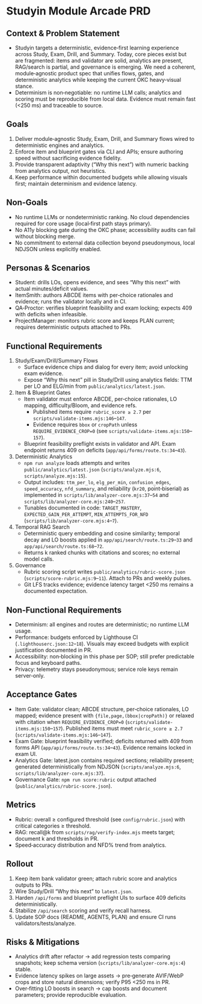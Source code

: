 # Studyin Module Arcade PRD

## Context & Problem Statement
- Studyin targets a deterministic, evidence‑first learning experience across Study, Exam, Drill, and Summary. Today, core pieces exist but are fragmented: items and validator are solid, analytics are present, RAG/search is partial, and governance is emerging. We need a coherent, module‑agnostic product spec that unifies flows, gates, and deterministic analytics while keeping the current OKC heavy‑visual stance.
- Determinism is non‑negotiable: no runtime LLM calls; analytics and scoring must be reproducible from local data. Evidence must remain fast (<250 ms) and traceable to source.

## Goals
1. Deliver module‑agnostic Study, Exam, Drill, and Summary flows wired to deterministic engines and analytics.
2. Enforce item and blueprint gates via CLI and APIs; ensure authoring speed without sacrificing evidence fidelity.
3. Provide transparent adaptivity (“Why this next”) with numeric backing from analytics output, not heuristics.
4. Keep performance within documented budgets while allowing visuals first; maintain determinism and evidence latency.

## Non‑Goals
- No runtime LLMs or nondeterministic ranking. No cloud dependencies required for core usage (local‑first path stays primary).
- No A11y blocking gate during the OKC phase; accessibility audits can fail without blocking merge.
- No commitment to external data collection beyond pseudonymous, local NDJSON unless explicitly enabled.

## Personas & Scenarios
- Student: drills LOs, opens evidence, and sees “Why this next” with actual minutes/deficit values.
- ItemSmith: authors ABCDE items with per‑choice rationales and evidence; runs the validator locally and in CI.
- QA‑Proctor: verifies blueprint feasibility and exam locking; expects 409 with deficits when infeasible.
- ProjectManager: monitors rubric score and keeps PLAN current; requires deterministic outputs attached to PRs.

## Functional Requirements
1. Study/Exam/Drill/Summary Flows
   - Surface evidence chips and dialog for every item; avoid unlocking exam evidence.
   - Expose “Why this next” pill in Study/Drill using analytics fields: TTM per LO and ELG/min from `public/analytics/latest.json`.
2. Item & Blueprint Gates
   - Item validator must enforce ABCDE, per‑choice rationales, LO mapping, difficulty/Bloom, and evidence refs.
     - Published items require `rubric_score ≥ 2.7` per `scripts/validate-items.mjs:146`–`147`.
     - Evidence requires `bbox` or `cropPath` unless `REQUIRE_EVIDENCE_CROP=0` (see `scripts/validate-items.mjs:150`–`157`).
   - Blueprint feasibility preflight exists in validator and API. Exam endpoint returns 409 on deficits (`app/api/forms/route.ts:34`–`43`).
3. Deterministic Analytics
   - `npm run analyze` loads attempts and writes `public/analytics/latest.json` (`scripts/analyze.mjs:6`, `scripts/analyze.mjs:15`).
   - Output includes: `ttm_per_lo`, `elg_per_min`, `confusion_edges`, `speed_accuracy`, `nfd_summary`, and reliability (`kr20`, point‑biserial) as implemented in `scripts/lib/analyzer-core.mjs:37`–`54` and `scripts/lib/analyzer-core.mjs:240`–`257`.
   - Tunables documented in code: `TARGET_MASTERY`, `EXPECTED_GAIN_PER_ATTEMPT`, `MIN_ATTEMPTS_FOR_NFD` (`scripts/lib/analyzer-core.mjs:4`–`7`).
4. Temporal RAG Search
   - Deterministic query embedding and cosine similarity; temporal decay and LO boosts applied in `app/api/search/route.ts:29`–`33` and `app/api/search/route.ts:68`–`72`.
   - Returns k ranked chunks with citations and scores; no external model calls.
5. Governance
   - Rubric scoring script writes `public/analytics/rubric-score.json` (`scripts/score-rubric.mjs:9`–`11`). Attach to PRs and weekly pulses.
   - Git LFS tracks evidence; evidence latency target <250 ms remains a documented expectation.

## Non‑Functional Requirements
- Determinism: all engines and routes are deterministic; no runtime LLM usage.
- Performance: budgets enforced by Lighthouse CI (`.lighthouserc.json:12`–`18`). Visuals may exceed budgets with explicit justification documented in PR.
- Accessibility: non‑blocking in this phase per SOP; still prefer predictable focus and keyboard paths.
- Privacy: telemetry stays pseudonymous; service role keys remain server‑only.

## Acceptance Gates
- Item Gate: validator clean; ABCDE structure, per‑choice rationales, LO mapped; evidence present with `{file,page,(bbox|cropPath)}` or relaxed with citation when `REQUIRE_EVIDENCE_CROP=0` (`scripts/validate-items.mjs:150`–`157`). Published items must meet `rubric_score ≥ 2.7` (`scripts/validate-items.mjs:146`–`147`).
- Exam Gate: blueprint feasibility verified; deficits returned with 409 from forms API (`app/api/forms/route.ts:34`–`43`). Evidence remains locked in exam UI.
- Analytics Gate: latest.json contains required sections; reliability present; generated deterministically from NDJSON (`scripts/analyze.mjs:6`, `scripts/lib/analyzer-core.mjs:37`).
- Governance Gate: `npm run score:rubric` output attached (`public/analytics/rubric-score.json`).

## Metrics
- Rubric: overall ≥ configured threshold (see `config/rubric.json`) with critical categories ≥ threshold.
- RAG: recall@k from `scripts/rag/verify-index.mjs` meets target; document k and thresholds in PR.
- Speed‑accuracy distribution and NFD% trend from analytics.

## Rollout
1. Keep item bank validator green; attach rubric score and analytics outputs to PRs.
2. Wire Study/Drill “Why this next” to `latest.json`.
3. Harden `/api/forms` and blueprint preflight UIs to surface 409 deficits deterministically.
4. Stabilize `/api/search` scoring and verify recall harness.
5. Update SOP docs (README, AGENTS, PLAN) and ensure CI runs validators/tests/analyze.

## Risks & Mitigations
- Analytics drift after refactor → add regression tests comparing snapshots; keep schema version (`scripts/lib/analyzer-core.mjs:4`) stable.
- Evidence latency spikes on large assets → pre‑generate AVIF/WebP crops and store natural dimensions; verify P95 <250 ms in PR.
- Over‑fitting LO boosts in search → cap boosts and document parameters; provide reproducible evaluation.
